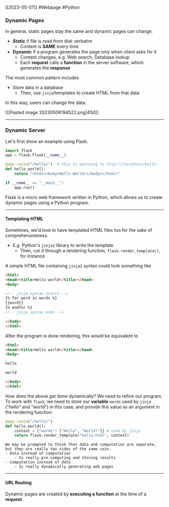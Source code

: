 [[2023-05-07]] #Webpage #Python 

### Dynamic Pages
In general, static pages stay the same and dynamic pages can change.
- **Static** if file is read from disk verbatim
	- Content is **SAME** every time
- **Dynamic** if a program generates the page only when client asks for it
	- Content changes, e.g. Web search, Database lookup
	- Each **request** calls a **function** in the server software, which generates the **response**

The most common pattern includes
- Store data in a database
	- Then, use `jinja`/templates to create HTML from that data

In this way, users can change the data.

![[Pasted image 20230508194522.png|450]]

---

### Dynamic Server
Let's first show an example using Flask.

```python
import flask
app = flask.Flask(__name__)

@app.route("/hello/")  # this is pointing to http://localhost/hello
def hello_world():
	return "<html><body>Hello World!</body></html>"

if __name__ == "__main__":
	app.run()
```

Flask is a micro web framework written in Python, which allows us to create dynamic pages using a Python program.

---

#### Templating HTML
Sometimes, we'd love to have templated HTML files too for the sake of comprehensiveness.
- E.g. Python's `jinja2` library to write the template
	- Then, run it through a rendering function, `flask.render_template()`, for instance

A simple HTML file containing `jinja2` syntax could look something like
```html
<html>
<head><title>Hello world</title></head>
<body>

<!-- jinja syntax starts -->
{% for word in words %}
{{word}}
{% endfor %}
<!-- jinja syntax ends -->

</body>
</html>
```

After the program is done rendering, this would be equivalent to
```html
<html>
<head><title>Hello world</title></head>
<body>

hello

world

</body>
</html>
```

How does the above get done dynamically? We need to refine our program. To work with `flask`, we need to store our **variable** `words` used by `jinja` ("hello" and "world") in this case, and provide this value as an argument in the rendering function:

```python
@app.route("/hello/")
def hello_world():
	context = {"words": ["Hello", "World!"]} # used by jinja
	return flask.render_template("hello.html", context)
```

```ad-important
We may be prompted to think that data and computation are separate, but they are really two sides of the same coin.
- Data instead of computation
	- Is really pre-computing and storing results
- Computation instead of data
	- Is really dynamically generating web pages
```

---

#### URL Routing
Dynamic pages are created by **executing a function** at the time of a **request**.
